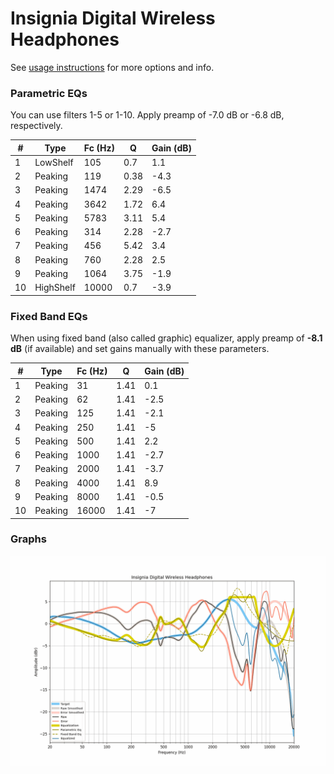 # Insignia Digital Wireless Headphones
See [usage instructions](https://github.com/jaakkopasanen/AutoEq#usage) for more options and info.

### Parametric EQs
You can use filters 1-5 or 1-10. Apply preamp of -7.0 dB or -6.8 dB, respectively.

|   # | Type      |   Fc (Hz) |    Q |   Gain (dB) |
|-----|-----------|-----------|------|-------------|
|   1 | LowShelf  |       105 | 0.7  |         1.1 |
|   2 | Peaking   |       119 | 0.38 |        -4.3 |
|   3 | Peaking   |      1474 | 2.29 |        -6.5 |
|   4 | Peaking   |      3642 | 1.72 |         6.4 |
|   5 | Peaking   |      5783 | 3.11 |         5.4 |
|   6 | Peaking   |       314 | 2.28 |        -2.7 |
|   7 | Peaking   |       456 | 5.42 |         3.4 |
|   8 | Peaking   |       760 | 2.28 |         2.5 |
|   9 | Peaking   |      1064 | 3.75 |        -1.9 |
|  10 | HighShelf |     10000 | 0.7  |        -3.9 |

### Fixed Band EQs
When using fixed band (also called graphic) equalizer, apply preamp of **-8.1 dB** (if available) and set gains manually with these parameters.

|   # | Type    |   Fc (Hz) |    Q |   Gain (dB) |
|-----|---------|-----------|------|-------------|
|   1 | Peaking |        31 | 1.41 |         0.1 |
|   2 | Peaking |        62 | 1.41 |        -2.5 |
|   3 | Peaking |       125 | 1.41 |        -2.1 |
|   4 | Peaking |       250 | 1.41 |        -5   |
|   5 | Peaking |       500 | 1.41 |         2.2 |
|   6 | Peaking |      1000 | 1.41 |        -2.7 |
|   7 | Peaking |      2000 | 1.41 |        -3.7 |
|   8 | Peaking |      4000 | 1.41 |         8.9 |
|   9 | Peaking |      8000 | 1.41 |        -0.5 |
|  10 | Peaking |     16000 | 1.41 |        -7   |

### Graphs
![](./Insignia%20Digital%20Wireless%20Headphones.png)
